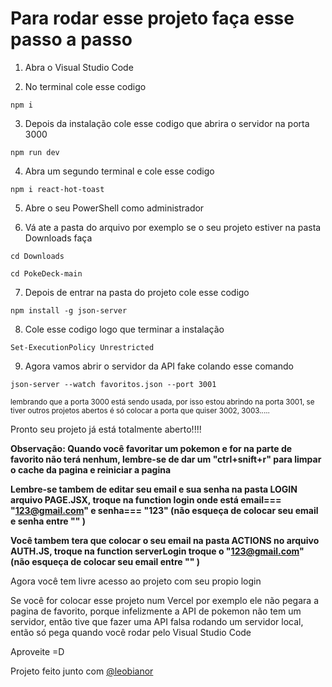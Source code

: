 # Para rodar esse projeto faça esse passo a passo

1. Abra o Visual Studio Code

2. No terminal cole esse codigo 
```
npm i
```

3. Depois da instalação cole esse codigo que abrira o servidor na porta 3000 
```
npm run dev
```
4. Abra um segundo terminal e cole esse codigo 
```
npm i react-hot-toast
```
5. Abre o seu PowerShell como administrador

6. Vá ate a pasta do arquivo por exemplo se o seu projeto estiver na pasta Downloads faça 
```
cd Downloads

cd PokeDeck-main
```
7. Depois de entrar na pasta do projeto cole esse codigo 
```
npm install -g json-server
```
8. Cole esse codigo logo que terminar a instalação 
```
Set-ExecutionPolicy Unrestricted
```
9. Agora vamos abrir o servidor da API fake colando esse comando 
```
json-server --watch favoritos.json --port 3001
```
<sub> lembrando que a porta 3000 está sendo usada, por isso estou abrindo na porta 3001, se tiver outros projetos abertos é só colocar a porta que quiser 3002, 3003..... </sub>

Pronto seu projeto já está totalmente aberto!!!!

**Observação: Quando você favoritar um pokemon e for na parte de favorito não terá nenhum, lembre-se de dar um "ctrl+snift+r" para limpar o cache da pagina e reiniciar a pagina**

**Lembre-se tambem de editar seu email e sua senha na pasta LOGIN arquivo PAGE.JSX, troque na function login onde está email=== "123@gmail.com" e senha=== "123" (não esqueça de colocar seu email e senha entre "" )**

**Você tambem tera que colocar o seu email na pasta ACTIONS no arquivo AUTH.JS, troque na function serverLogin troque o "123@gmail.com" (não esqueça de colocar seu email entre "" )**

Agora você tem livre acesso ao projeto com seu propio login

Se você for colocar esse projeto num Vercel por exemplo ele não pegara a pagina de favorito, porque infelizmente a API de pokemon não tem um servidor, então tive que fazer uma API falsa rodando um servidor local, então só pega quando você rodar pelo Visual Studio Code

Aproveite =D



Projeto feito junto com [@leobianor](https://github.com/leobianor)
